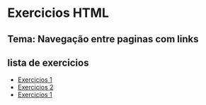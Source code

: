 # Exercicios HTML

## Tema: Navegação entre paginas com links

## lista de exercicios

- [Exercicios 1](/public/pages/exercicio1.html)
- [Exercicios 2](/public/pages/exercicio2.html)
- [Exercicios 1](/public/pages/exercicio3.html)
